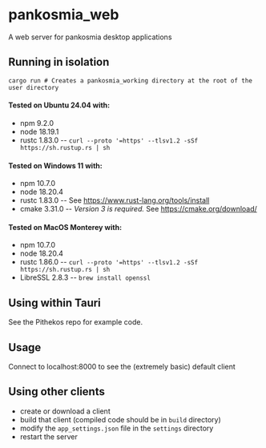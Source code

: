 # pankosmia_web
A web server for pankosmia desktop applications

## Running in isolation
```
cargo run # Creates a pankosmia_working directory at the root of the user directory
```

#### Tested on Ubuntu 24.04 with:
- npm 9.2.0
- node 18.19.1
- rustc 1.83.0 -- `curl --proto '=https' --tlsv1.2 -sSf https://sh.rustup.rs | sh`

#### Tested on Windows 11 with:
- npm 10.7.0
- node 18.20.4
- rustc 1.83.0 -- See https://www.rust-lang.org/tools/install
- cmake 3.31.0 -- _Version 3 is required._ See https://cmake.org/download/

#### Tested on MacOS Monterey with:
- npm 10.7.0
- node 18.20.4
- rustc 1.86.0 -- `curl --proto '=https' --tlsv1.2 -sSf https://sh.rustup.rs | sh`
- LibreSSL 2.8.3 -- `brew install openssl`

## Using within Tauri
See the Pithekos repo for example code.

## Usage
Connect to localhost:8000 to see the (extremely basic) default client

## Using other clients
- create or download a client
- build that client (compiled code should be in `build` directory)
- modify the `app_settings.json` file in the `settings` directory
- restart the server

